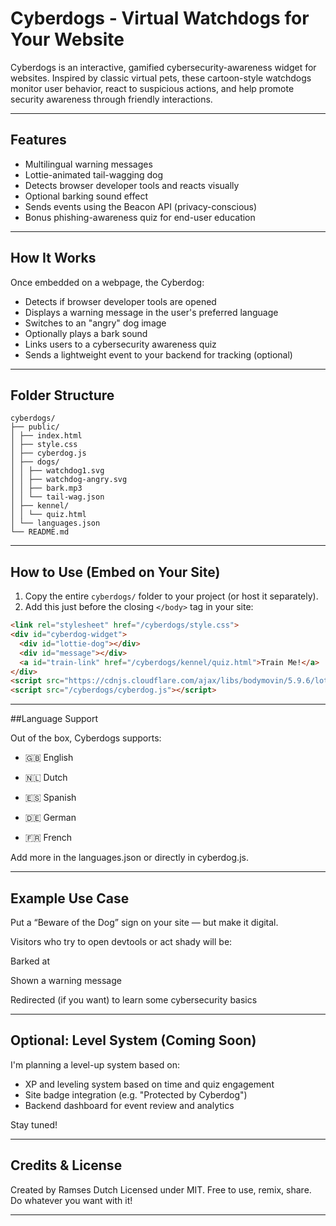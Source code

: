 # Cyberdogs - Virtual Watchdogs for Your Website

Cyberdogs is an interactive, gamified cybersecurity-awareness widget for websites. Inspired by classic virtual pets, these cartoon-style watchdogs monitor user behavior, react to suspicious actions, and help promote security awareness through friendly interactions.

---

## Features

- Multilingual warning messages
- Lottie-animated tail-wagging dog
- Detects browser developer tools and reacts visually
- Optional barking sound effect
- Sends events using the Beacon API (privacy-conscious)
- Bonus phishing-awareness quiz for end-user education

---

## How It Works

Once embedded on a webpage, the Cyberdog:

- Detects if browser developer tools are opened
- Displays a warning message in the user's preferred language
- Switches to an "angry" dog image
- Optionally plays a bark sound
- Links users to a cybersecurity awareness quiz
- Sends a lightweight event to your backend for tracking (optional)

---

## Folder Structure

```
cyberdogs/
├── public/
│ ├── index.html
│ ├── style.css
│ ├── cyberdog.js
│ ├── dogs/
│ │ ├── watchdog1.svg
│ │ ├── watchdog-angry.svg
│ │ ├── bark.mp3
│ │ └── tail-wag.json
│ ├── kennel/
│ │ └── quiz.html
│ └── languages.json
└── README.md
```

---

## How to Use (Embed on Your Site)

1. Copy the entire `cyberdogs/` folder to your project (or host it separately).
2. Add this just before the closing `</body>` tag in your site:

```html
<link rel="stylesheet" href="/cyberdogs/style.css">
<div id="cyberdog-widget">
  <div id="lottie-dog"></div>
  <div id="message"></div>
  <a id="train-link" href="/cyberdogs/kennel/quiz.html">Train Me!</a>
</div>
<script src="https://cdnjs.cloudflare.com/ajax/libs/bodymovin/5.9.6/lottie.min.js"></script>
<script src="/cyberdogs/cyberdog.js"></script>
```

---

##Language Support

Out of the box, Cyberdogs supports:

- 🇬🇧 English

- 🇳🇱 Dutch

- 🇪🇸 Spanish

- 🇩🇪 German

- 🇫🇷 French

Add more in the languages.json or directly in cyberdog.js.

---

## Example Use Case

Put a “Beware of the Dog” sign on your site — but make it digital.

Visitors who try to open devtools or act shady will be:

Barked at 

Shown a warning message 

Redirected (if you want) to learn some cybersecurity basics 

---

## Optional: Level System (Coming Soon)

I'm planning a level-up system based on:

- XP and leveling system based on time and quiz engagement
- Site badge integration (e.g. "Protected by Cyberdog")
- Backend dashboard for event review and analytics

Stay tuned!

---

## Credits & License

Created by Ramses Dutch
Licensed under MIT. Free to use, remix, share. Do whatever you want with it!

---
